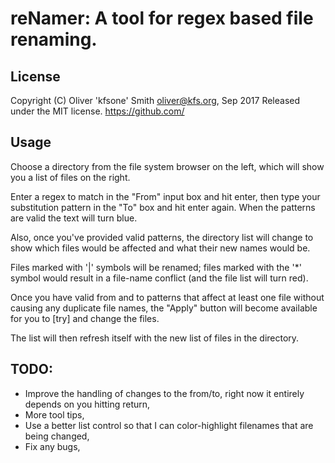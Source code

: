 # reNamer: A tool for regex based file renaming.

## License

Copyright (C) Oliver 'kfsone' Smith <oliver@kfs.org>, Sep 2017
Released under the MIT license.
https://github.com/

## Usage

Choose a directory from the file system browser on the left, which will show you a list of files on the right.

Enter a regex to match in the "From" input box and hit enter, then type your substitution pattern in the "To" box and hit enter again. When the patterns are valid the text will turn blue.

Also, once you've provided valid patterns, the directory list will change to show which files would be affected and what their new names would be.

Files marked with '|' symbols will be renamed; files marked with the '*' symbol would result in a file-name conflict (and the file list will turn red).

Once you have valid from and to patterns that affect at least one file without causing any duplicate file names, the "Apply" button will become available for you to [try] and change the files.

The list will then refresh itself with the new list of files in the directory.


## TODO:

* Improve the handling of changes to the from/to, right now it entirely depends on you hitting return,
* More tool tips,
* Use a better list control so that I can color-highlight filenames that are being changed,
* Fix any bugs,


